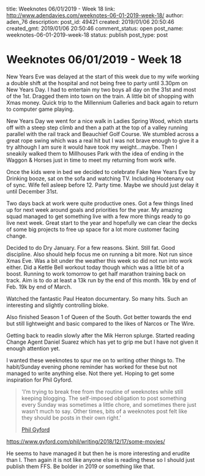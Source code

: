 title: Weeknotes 06/01/2019 - Week 18
link: http://www.adendavies.com/weeknotes-06-01-2019-week-18/
author: aden_76
description: 
post_id: 49421
created: 2019/01/06 20:50:46
created_gmt: 2019/01/06 20:50:46
comment_status: open
post_name: weeknotes-06-01-2019-week-18
status: publish
post_type: post

# Weeknotes 06/01/2019 - Week 18

New Years Eve was delayed at the start of this week due to my wife working a double shift at the hospital and not being free to party until 3.30pm on New Years Day. I had to entertain my two boys all day on the 31st and most of the 1st. Dragged them into town on the train. A little bit of shopping with Xmas money. Quick trip to the Millennium Galleries and back again to return to computer game playing. 

New Years Day we went for a nice walk in Ladies Spring Wood, which starts off with a steep step climb and then a path at the top of a valley running parallel with the rail track and Beauchief Golf Course. We stumbled across a great rope swing which was a real hit but I was not brave enough to give it a try although I am sure it would have took my weight…maybe. Then I sneakily walked them to Millhouses Park with the idea of ending in the Waggon & Horses just in time to meet my returning from work wife. 

Once the kids were in bed we decided to celebrate Fake New Years Eve by Drinking booze, sat on the sofa and watching TV. Including Hootenany out of sync. Wife fell asleep before 12. Party time. Maybe we should just delay it until December 31st. 

Two days back at work were quite productive ones. Got a few things lined up for next week around goals and priorities for the year. My amazing squad managed to get something live with a few more things ready to go live next week. Great start to the year and hopefully we can clear the decks of some big projects to free up space for a lot more customer facing change. 

Decided to do Dry January. For a few reasons. Skint. Still fat. Good discipline. Also should help focus me on running a bit more. Not run since Xmas Eve. Was a bit under the weather this week so did not run into work either. Did a Kettle Bell workout today though which was a little bit of a boost. Running to work tomorrow to get half marathon training back on track. Aim is to do at least a 13k run by the end of this month. 16k by end of Feb. 19k by end of March. 

Watched the fantastic Paul Heaton documentary. So many hits. Such an interesting and slightly controlling bloke. 

Also finished Season 1 of Queen of the South. Got better towards the end but still lightweight and basic compared to the likes of Narcos or The Wire. 

Getting back to readin slowly after the Mik Herron splurge. Started reading Change Agent Daniel Suarez which has yet to grip me but I have not given it enough attention yet. 

I wanted these weeknotes to spur me on to writing other things to. The habit/Sunday evening phone reminder has worked for these but not managed to write anything else. Not there yet. Hoping to get some inspiration for Phil Gyford. 

> 'I’m trying to break free from the routine of weeknotes while still keeping blogging. The self-imposed obligation to post something every Sunday was sometimes a little chore, and sometimes there just wasn’t much to say. Other times, bits of a weeknotes post felt like they should be posts in their own right.'
> 
> [Phil Gyford](https://www.gyford.com/phil/writing/2018/12/17/some-movies/)

https://www.gyford.com/phil/writing/2018/12/17/some-movies/ 

He seems to have managed it but then he is more interesting and erudite than I. Then again it is not like anyone else is reading these so I should just publish them FFS. Be bolder in 2019 or something like that.